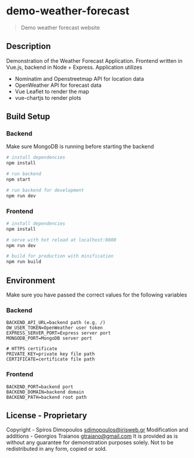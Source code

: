 # demo-weather-forecast

> Demo weather forecast website

## Description

Demonstration of the Weather Forecast Application.
Frontend written in Vue.js, backend in Node + Express.
Application utilizes
 - Nominatim and Openstreetmap API for location data
 - OpenWeather API for forecast data
 - Vue Leaflet to render the map
 - vue-chartjs to render plots

## Build Setup

### Backend
Make sure MongoDB is running before starting the backend

``` bash
# install dependencies
npm install

# run backend
npm start

# run backend for development
npm run dev
```

### Frontend
``` bash
# install dependencies
npm install

# serve with hot reload at localhost:8080
npm run dev

# build for production with minification
npm run build
```

## Environment
Make sure you have passed the correct values for the following variables

### Backend
```
BACKEND_API_URL=backend path (e.g. /)
OW_USER_TOKEN=OpenWeather user token
EXPRESS_SERVER_PORT=Express server port
MONGODB_PORT=MongoDB server port

# HTTPS certificate
PRIVATE_KEY=private key file path
CERTIFICATE=certificate file path
```

### Frontend
```
BACKEND_PORT=backend port
BACKEND_DOMAIN=backend domain
BACKEND_PATH=backend root path
```

## License - Proprietary
Copyright - Spiros Dimopoulos <sdimopoulos@irisweb.gr>
Modification and additions - Georgios Traianos <gtraiano@gmail.com>
It is provided as is without any guarantee for demonstration purposes solely.
Not to be redistributed in any form, copied or sold.
